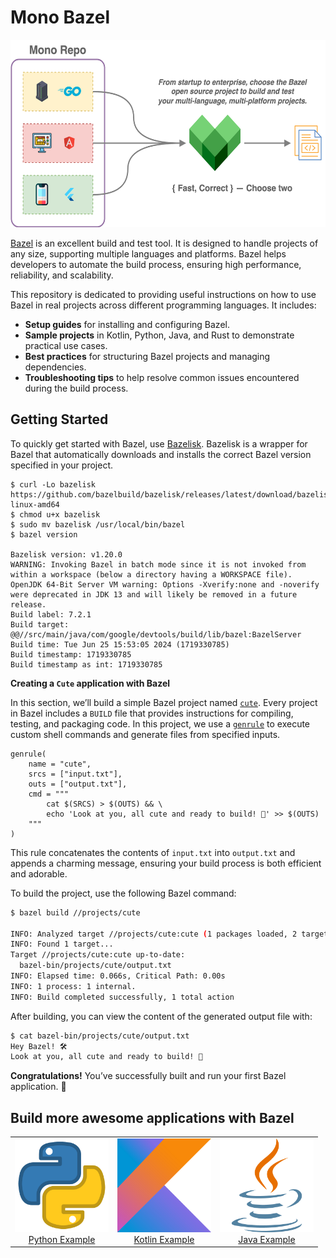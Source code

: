 # Mono Bazel

<p align="center">
  <a href="https://github.com/rain1024/mono-bazel/">
    <img src="https://raw.githubusercontent.com/rain1024/mono-bazel/main/images/system-design.png" height="300">
  </a>
</p>

[Bazel](https://bazel.build/) is an excellent build and test tool. It is designed to handle projects of any size, supporting multiple languages and platforms. Bazel helps developers to automate the build process, ensuring high performance, reliability, and scalability.

This repository is dedicated to providing useful instructions on how to use Bazel in real projects across different programming languages. It includes:

- **Setup guides** for installing and configuring Bazel.
- **Sample projects** in Kotlin, Python, Java, and Rust to demonstrate practical use cases.
- **Best practices** for structuring Bazel projects and managing dependencies.
- **Troubleshooting tips** to help resolve common issues encountered during the build process.

## Getting Started

To quickly get started with Bazel, use [Bazelisk](https://github.com/bazelbuild/bazelisk). Bazelisk is a wrapper for Bazel that automatically downloads and installs the correct Bazel version specified in your project.

```
$ curl -Lo bazelisk https://github.com/bazelbuild/bazelisk/releases/latest/download/bazelisk-linux-amd64
$ chmod u+x bazelisk
$ sudo mv bazelisk /usr/local/bin/bazel
$ bazel version

Bazelisk version: v1.20.0
WARNING: Invoking Bazel in batch mode since it is not invoked from within a workspace (below a directory having a WORKSPACE file).
OpenJDK 64-Bit Server VM warning: Options -Xverify:none and -noverify were deprecated in JDK 13 and will likely be removed in a future release.
Build label: 7.2.1
Build target: @@//src/main/java/com/google/devtools/build/lib/bazel:BazelServer
Build time: Tue Jun 25 15:53:05 2024 (1719330785)
Build timestamp: 1719330785
Build timestamp as int: 1719330785
```

**Creating a `Cute` application with Bazel**

In this section, we’ll build a simple Bazel project named [`cute`](https://github.com/rain1024/mono-bazel/tree/main/projects/cute). Every project in Bazel includes a `BUILD` file that provides instructions for compiling, testing, and packaging code. In this project, we use a [`genrule`](https://bazel.build/reference/be/general#genrule) to execute custom shell commands and generate files from specified inputs.

```
genrule(
    name = "cute",
    srcs = ["input.txt"],
    outs = ["output.txt"],
    cmd = """
        cat $(SRCS) > $(OUTS) && \
        echo 'Look at you, all cute and ready to build! 💖' >> $(OUTS)
    """
)
```

This rule concatenates the contents of `input.txt` into `output.txt` and appends a charming message, ensuring your build process is both efficient and adorable.

To build the project, use the following Bazel command:

```sh
$ bazel build //projects/cute

INFO: Analyzed target //projects/cute:cute (1 packages loaded, 2 targets configured).
INFO: Found 1 target...
Target //projects/cute:cute up-to-date:
  bazel-bin/projects/cute/output.txt
INFO: Elapsed time: 0.066s, Critical Path: 0.00s
INFO: 1 process: 1 internal.
INFO: Build completed successfully, 1 total action
```

After building, you can view the content of the generated output file with:

```sh
$ cat bazel-bin/projects/cute/output.txt
Hey Bazel! 🛠️
Look at you, all cute and ready to build! 💖
```

**Congratulations!** You’ve successfully built and run your first Bazel application. 🎉

## Build more awesome applications with Bazel

<table>
  <tr>
    <td align="center">
        <img
          src="https://raw.githubusercontent.com/rain1024/mono-bazel/main/images/python.png"
          alt="Python Example"
          height="150"/>
        <br/>
        <a href="https://github.com/rain1024/mono-bazel/tree/python">Python Example</a>
        <br/>
    </td>
    <td align="center">
        <img
          src="https://raw.githubusercontent.com/rain1024/mono-bazel/main/images/kotlin.png"
          alt="Kotlin Example"
          height="150"/>
        <br/>
        <a href="https://github.com/rain1024/mono-bazel/tree/kotlin">Kotlin Example</a>
    </td>
    <td align="center">
        <img
          src="https://raw.githubusercontent.com/rain1024/mono-bazel/main/images/java.png"
          alt="Java Example"
          height="150"/>
        <br/>
        <a href="https://github.com/rain1024/mono-bazel/tree/java">Java Example</a>
    </td>
  </tr>
</table>